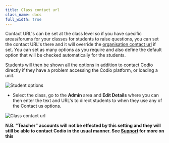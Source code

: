 ```yaml
---
title: Class contact url
class_name: docs
full_width: true
---
```


Contact URL's can be set at the class level so if you have specific areas/forums for your classes for students to raise questions, you can set the contact URL's there and it will override the [organisation contact url](/docs/dashboard/create/orgcontacturl) if set. You can set as many options as you require and also define the default option that will be checked automatically for the students.

Students will then be shown all the options in addition to contact Codio directly if they have a problem accessing the Codio platform, or loading a unit.

<img alt="Student options" src="/img/docs/manage_organization/studentoptions.png" class="simple"/>

- Select the class, go to the **Admin** area and **Edit Details** where you can then enter the text and URL's to direct students to when they use any of the Contact us options.

<img alt="Class contact url" src="/img/docs/classcontacturl.png" class="simple"/>

**N.B. "Teacher" accounts will not be effected by this setting and they will still be able to contact Codio in the usual manner. See [Support](/docs/dashboard/support/) for more on this**




